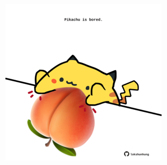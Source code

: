 <!-- built at 05/05/2023, 01:26:00 UTC -->
<p align="center">
  <img width="500" height="500" src="./ReadmeImage.svg">
</p>
